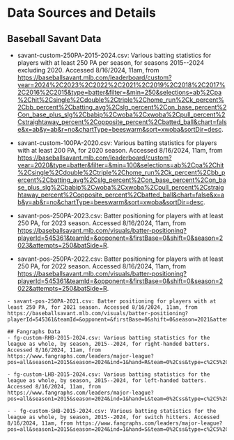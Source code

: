 # Data Sources and Details

## Baseball Savant Data
 - savant-custom-250PA-2015-2024.csv: Various batting statistics for players with at least 250 PA per season, for seasons 2015--2024 excluding 2020. Accessed 8/16/2024, 11am, from https://baseballsavant.mlb.com/leaderboard/custom?year=2024%2C2023%2C2022%2C2021%2C2019%2C2018%2C2017%2C2016%2C2015&type=batter&filter=&min=250&selections=ab%2Cpa%2Chit%2Csingle%2Cdouble%2Ctriple%2Chome_run%2Ck_percent%2Cbb_percent%2Cbatting_avg%2Cslg_percent%2Con_base_percent%2Con_base_plus_slg%2Cbabip%2Cwoba%2Cxwoba%2Cpull_percent%2Cstraightaway_percent%2Copposite_percent%2Cbatted_ball&chart=false&x=ab&y=ab&r=no&chartType=beeswarm&sort=xwoba&sortDir=desc.
 
 - savant-custom-100PA-2020.csv: Various batting statistics for players with at least 200 PA, for 2020 season. Accessed 8/16/2024, 11am, from https://baseballsavant.mlb.com/leaderboard/custom?year=2020&type=batter&filter=&min=100&selections=ab%2Cpa%2Chit%2Csingle%2Cdouble%2Ctriple%2Chome_run%2Ck_percent%2Cbb_percent%2Cbatting_avg%2Cslg_percent%2Con_base_percent%2Con_base_plus_slg%2Cbabip%2Cwoba%2Cxwoba%2Cpull_percent%2Cstraightaway_percent%2Copposite_percent%2Cbatted_ball&chart=false&x=ab&y=ab&r=no&chartType=beeswarm&sort=xwoba&sortDir=desc.
 
  - savant-pos-250PA-2023.csv: Batter positioning for players with at least 250 PA, for 2023 season. Accessed 8/16/2024, 11am, from https://baseballsavant.mlb.com/visuals/batter-positioning?playerId=545361&teamId=&opponent=&firstBase=0&shift=0&season=2023&attempts=250&batSide=R.
  
   - savant-pos-250PA-2022.csv: Batter positioning for players with at least 250 PA, for 2022 season. Accessed 8/16/2024, 11am, from https://baseballsavant.mlb.com/visuals/batter-positioning?playerId=545361&teamId=&opponent=&firstBase=0&shift=0&season=2022&attempts=250&batSide=R.
   
    - savant-pos-250PA-2021.csv: Batter positioning for players with at least 250 PA, for 2021 season. Accessed 8/16/2024, 11am, from https://baseballsavant.mlb.com/visuals/batter-positioning?playerId=545361&teamId=&opponent=&firstBase=0&shift=0&season=2021&attempts=250&batSide=R.
    
    ## Fangraphs Data
    - fg-custom-RHB-2015-2024.csv: Various batting statistics for the league as whole, by season, 2015--2024, for right-handed batters. Accessed 8/16/2024, 11am, from https://www.fangraphs.com/leaders/major-league?pos=all&season1=2015&season=2024&ind=1&hand=R&team=0%2Css&type=c%2C5%2C6%2C7%2C8%2C9%2C10%2C11%2C14%2C16%2C23%2C34%2C35%2C37%2C38%2C39%2C41%2C50%2C51%2C52%2C206%2C207%2C208&v_cr=202301&sortcol=0&sortdir=default&pagenum=1.
    
    - fg-custom-LHB-2015-2024.csv: Various batting statistics for the league as whole, by season, 2015--2024, for left-handed batters. Accessed 8/16/2024, 11am, from https://www.fangraphs.com/leaders/major-league?pos=all&season1=2015&season=2024&ind=1&hand=L&team=0%2Css&type=c%2C5%2C6%2C7%2C8%2C9%2C10%2C11%2C14%2C16%2C23%2C34%2C35%2C37%2C38%2C39%2C41%2C50%2C51%2C52%2C206%2C207%2C208&v_cr=202301&sortcol=0&sortdir=default&pagenum=1.
    
    - - fg-custom-SHB-2015-2024.csv: Various batting statistics for the league as whole, by season, 2015--2024, for switch hitters. Accessed 8/16/2024, 11am, from https://www.fangraphs.com/leaders/major-league?pos=all&season1=2015&season=2024&ind=1&hand=S&team=0%2Css&type=c%2C5%2C6%2C7%2C8%2C9%2C10%2C11%2C14%2C16%2C23%2C34%2C35%2C37%2C38%2C39%2C41%2C50%2C51%2C52%2C206%2C207%2C208&v_cr=202301&sortcol=0&sortdir=default&pagenum=1.
    
    